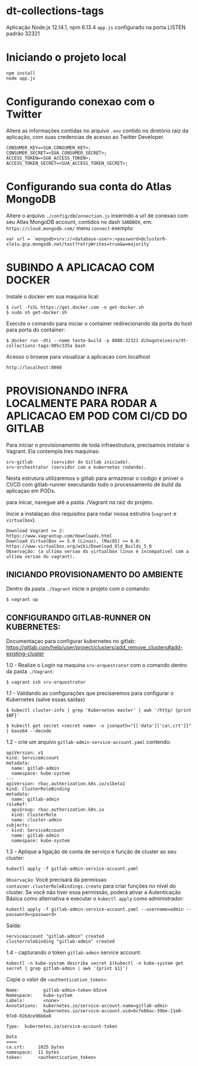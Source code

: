 # dt-collections-tags

Aplicação Node.js 12.14.1, npm 6.13.4 `app.js` configurado na porta LISTEN padrão 32321

# Iniciando o projeto local

```
npm install
node app.js
```

# Configurando conexao com o Twitter

Altere as informações contidas no arquivo `.env` contido no diretório raíz da aplicação, com suas credencias de acesso ao Twitter Developer.

```
CONSUMER_KEY=<SUA_CONSUMER_KEY>;
CONSUMER_SECRET=<SUA_CONSUMER_SECRET>;
ACCESS_TOKEN=<SUA_ACCESS_TOKEN>;
ACCESS_TOKEN_SECRET=<SUA_ACCESS_TOKEN_SECRET>;
```

# Configurando sua conta do Atlas MongoDB

Altere o arquivo `./config/dbConnection.js` inserindo a url de conexao com seu Atlas MongoDB account, contidos no dash `SANDBOX`, em: `https://cloud.mongodb.com/` menu `connect` exemplo:
```
var url = `mongodb+srv://<database-user>:<password>@cluster0-xle1u.gcp.mongodb.net/test?retryWrites=true&w=majority`
```

# SUBINDO A APLICACAO COM DOCKER

Instale o docker em sua maquina lical: 

```
$ curl -fsSL https://get.docker.com -o get-docker.sh
$ sudo sh get-docker.sh
```

Execute o comando para iniciar o container redirecionando da porta do host para porta do container:

```
$ docker run -dti --name teste-build -p 8080:32321 dihogoteixeira/dt-collections-tags:905c335a bash
```

Acesso o browse para visualizar a aplicacao com localhost

```
http://localhost:8080
```

# PROVISIONANDO INFRA LOCALMENTE PARA RODAR A APLICACAO EM POD COM CI/CD DO GITLAB

Para iniciar o provisionamento de toda infraestrutura, precisamos instalar o Vagrant.
Ela contempla tres maquinas:

```
srv-gitlab       (servidor do Gitlab iniciado).
srv-orchestrator (servidor com o kubernetes rodando).
```

Nesta estrutura utilizaremos o gitlab para armazenar o codigo e prover o CI/CD com gitlab-runner executando todo o processamento de build da aplicaçao em PODs.

para inicar, navegue até a pasta ./Vagrant na raiz do projeto.

Inicie a instalaçao dos requisitos para rodar nossa estrutira (`vagrant` e `virtualbox`).

```
Download Vagrant >= 2:                              https://www.vagrantup.com/downloads.html
Download VirtualBox == 5.0 (Linux), (MacOS) >= 6.0: https://www.virtualbox.org/wiki/Download_Old_Builds_5_0 
Observação: (a ultima versao do virtualbox linux é incompativel com a ultima versao do vagrant).
```

## INICIANDO PROVISIONAMENTO DO AMBIENTE

Dentro da pasta `./Vagrant` inicie o projeto com o comando:

```
$ vagrant up
```

## CONFIGURANDO GITLAB-RUNNER ON KUBERNETES:

Documentaçao para configurar kubernetes no gitlab:
https://gitlab.com/help/user/project/clusters/add_remove_clusters#add-existing-cluster

1.0 - Realize o Login na maquina `srv-orquestrator` com o comando dentro da pasta `./Vagrant`:

```
$ vagrant ssh srv-orquestrator 
```

1.1 - Validando as configurações que precisaremos para configurar o Kubernetes (salve essas saidas)

```
$ kubectl cluster-info | grep 'Kubernetes master' | awk '/http/ {print $NF}'
```
```
$ kubectl get secret <secret name> -o jsonpath="{['data']['ca\.crt']}" | base64 --decode
```

1.2 - crie um arquivo `gitlab-admin-service-account.yaml` contendo:

```
apiVersion: v1
kind: ServiceAccount
metadata:
  name: gitlab-admin
  namespace: kube-system
---
apiVersion: rbac.authorization.k8s.io/v1beta1
kind: ClusterRoleBinding
metadata:
  name: gitlab-admin
roleRef:
  apiGroup: rbac.authorization.k8s.io
  kind: ClusterRole
  name: cluster-admin
subjects:
- kind: ServiceAccount
  name: gitlab-admin
  namespace: kube-system

```

1.3 - Aplique a ligação de conta de serviço e função de cluster ao seu cluster:

```
kubectl apply -f gitlab-admin-service-account.yaml
```

`Observação`: Você precisará da permissao `container.clusterRoleBindings.create` para criar funções no nível do cluster. Se você não tiver essa permissão, poderá ativar a Autenticação Básica como alternativa e executar o `kubectl apply` como administrador:

```
kubectl apply -f gitlab-admin-service-account.yaml --username=admin --password=<password>
```

Saída:

```
serviceaccount "gitlab-admin" created
clusterrolebinding "gitlab-admin" created
```

1.4 - capturando o token `gitlab-admin` service account:

```
kubectl -n kube-system describe secret $(kubectl -n kube-system get secret | grep gitlab-admin | awk '{print $1}')
```

Copie o valor de `<authentication_token>`:

```
Name:         gitlab-admin-token-b5zv4
Namespace:    kube-system
Labels:       <none>
Annotations:  kubernetes.io/service-account.name=gitlab-admin
              kubernetes.io/service-account.uid=bcfe66ac-39be-11e8-97e8-026dce96b6e8

Type:  kubernetes.io/service-account-token

Data
====
ca.crt:     1025 bytes
namespace:  11 bytes
token:      <authentication_token>

```

